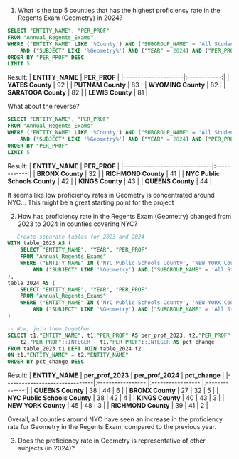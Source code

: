 1. What is the top 5 counties that has the highest proficiency rate in the Regents Exam (Geometry) in 2024?

```sql
SELECT "ENTITY_NAME", "PER_PROF"
FROM "Annual_Regents_Exams"
WHERE ("ENTITY_NAME" LIKE '%County') AND ("SUBGROUP_NAME" = 'All Students')
	AND ("SUBJECT" LIKE '%Geometry%') AND ("YEAR" = 2024) AND ("PER_PROF" NOT LIKE 's')
ORDER BY "PER_PROF" DESC
LIMIT 5
```

Result:
| **ENTITY_NAME**     | **PER_PROF** |
|---------------------|:------------:|
| **YATES County**    | 92           |
| **PUTNAM County**   | 83           |
| **WYOMING County**  | 82           |
| **SARATOGA County** | 82           |
| **LEWIS County**    | 81           |

What about the reverse?

```sql
SELECT "ENTITY_NAME", "PER_PROF"
FROM "Annual_Regents_Exams"
WHERE ("ENTITY_NAME" LIKE '%County') AND ("SUBGROUP_NAME" = 'All Students')
	AND ("SUBJECT" LIKE '%Geometry%') AND ("YEAR" = 2024) AND ("PER_PROF" NOT LIKE 's')
ORDER BY "PER_PROF"
LIMIT 5
```

Result:
| **ENTITY_NAME**               | **PER_PROF** |
|-------------------------------|:------------:|
| **BRONX County**              | 32           |
| **RICHMOND County**           | 41           |
| **NYC Public Schools County** | 42           |
| **KINGS County**              | 43           |
| **QUEENS County**             | 44           |

It seems like low proficiency rates in Geometry is concentrated around NYC... This might be a great starting point for the project

2. How has proficiency rate in the Regents Exam (Geometry) changed from 2023 to 2024 in counties covering NYC?

```sql
-- Create separate tables for 2023 and 2024
WITH table_2023 AS (
	SELECT "ENTITY_NAME", "YEAR", "PER_PROF"
	FROM "Annual_Regents_Exams"
	WHERE ("ENTITY_NAME" IN ('NYC Public Schools County', 'NEW YORK County', 'KINGS County', 'BRONX County', 'QUEENS County', 'RICHMOND County'))
		AND ("SUBJECT" LIKE '%Geometry') AND ("SUBGROUP_NAME" = 'All Students') AND ("PER_PROF" NOT LIKE 's') AND ("YEAR" = 2023)
),
table_2024 AS (
	SELECT "ENTITY_NAME", "YEAR", "PER_PROF"
	FROM "Annual_Regents_Exams"
	WHERE ("ENTITY_NAME" IN ('NYC Public Schools County', 'NEW YORK County', 'KINGS County', 'BRONX County', 'QUEENS County', 'RICHMOND County'))
		AND ("SUBJECT" LIKE '%Geometry') AND ("SUBGROUP_NAME" = 'All Students') AND ("PER_PROF" NOT LIKE 's') AND ("YEAR" = 2024)
)

-- Now, join them together
SELECT t1."ENTITY_NAME", t1."PER_PROF" AS per_prof_2023, t2."PER_PROF" AS per_prof_2024,
	t2."PER_PROF"::INTEGER - t1."PER_PROF"::INTEGER AS pct_change
FROM table_2023 t1 LEFT JOIN table_2024 t2
ON t1."ENTITY_NAME" = t2."ENTITY_NAME"
ORDER BY pct_change DESC
```

Result:
| **ENTITY_NAME**               | **per_prof_2023** | **per_prof_2024** | **pct_change** |
|-------------------------------|:-----------------:|:-----------------:|:--------------:|
| **QUEENS County**             | 38                | 44                | 6              |
| **BRONX County**              | 27                | 32                | 5              |
| **NYC Public Schools County** | 38                | 42                | 4              |
| **KINGS County**              | 40                | 43                | 3              |
| **NEW YORK County**           | 45                | 48                | 3              |
| **RICHMOND County**           | 39                | 41                | 2              |

Overall, all counties around NYC have seen an increase in the proficiency rate for Geometry in the Regents Exam, compared to the previous year.

3. Does the proficiency rate in Geometry is representative of other subjects (in 2024)?